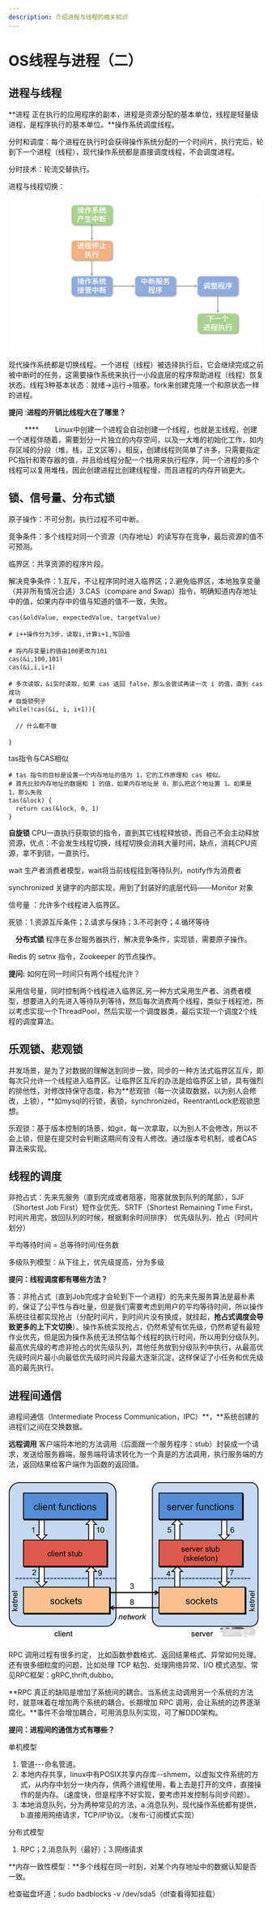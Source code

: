 ```yaml
---
description: 介绍进程与线程的相关知识
---
```


# OS线程与进程（二）

## 进程与线程

\*\*进程 正在执行的应用程序的副本，进程是资源分配的基本单位，线程是轻量级进程，是程序执行的基本单位。\*\*操作系统调度线程。

分时和调度：每个进程在执行时会获得操作系统分配的一个时间片，执行完后，轮到下一个进程（线程），现代操作系统都是直接调度线程，不会调度进程。

分时技术：轮流交替执行。

进程与线程切换：

![进程、线程切换流程图](<../../.gitbook/assets/image (16).png>)

现代操作系统都是切换线程。一个进程（线程）被选择执行后，它会继续完成之前被中断时的任务，这需要操作系统来执行一小段底层的程序帮助进程（线程）恢复状态。线程3种基本状态：就绪->运行->阻塞。fork来创建克隆一个和原状态一样的进程。

**提问** :**进程的开销比线程大在了哪里？**

　 　\*\*\*\*　 　Linux中创建一个进程会自动创建一个线程，也就是主线程，创建一个进程伴随着，需要划分一片独立的内存空间，以及一大堆的初始化工作，如内存区域的分段（堆，栈，正文区等）。相反，创建线程则简单了许多，只需要指定PC指针和寄存器的值，并且给线程分配一个栈用来执行程序，同一个进程的多个线程可以复用堆栈，因此创建进程比创建线程慢，而且进程的内存开销更大。

## **锁、信号量、分布式锁**

原子操作：不可分割，执行过程不可中断。

竞争条件：多个线程对同一个资源（内存地址）的读写存在竞争，最后资源的值不可预测。

临界区：共享资源的程序片段。

解决竞争条件：1.互斥，不让程序同时进入临界区；2.避免临界区，本地独享变量（并非所有情况合适）3.CAS（compare and Swap）指令，明确知道内存地址中的值，如果内存中的值与知道的值不一致，失败。

```
cas(&oldValue, expectedValue, targetValue)

# i++操作分为3步，读取i,计算i+1,写回值

# 将内存变量i的值由100更改为101
cas(&i,100,101)
cas(&i,i,i+1)

# 多次读取，&i实时读取，如果 cas 返回 false，那么会尝试再读一次 i 的值，直到 cas 成功
# 自旋锁例子
while(!cas(&i, i, i+1)){

  // 什么都不做

}
```

tas指令与CAS相似

```
# tas 指令的目标是设置一个内存地址的值为 1，它的工作原理和 cas 相似。
# 首先比较内存地址的数据和 1 的值，如果内存地址是 0，那么把这个地址置 1。如果是 1，那么失败
tas(&lock) {
  return cas(&lock, 0, 1)
}
```

**自旋锁** CPU一直执行获取锁的指令，直到其它线程释放锁，而自己不会主动释放资源，优点：不会发生线程切换，线程切换会消耗大量时间，缺点，消耗CPU资源，拿不到锁，一直执行。

wait 生产者消费者模型，wait将当前线程挂到等待队列，notify作为消费者

synchronized 关键字的内部实现，用到了封装好的底层代码——Monitor 对象

信号量 ：允许多个线程进入临界区。

死锁：1.资源互斥条件；2.请求与保持；3.不可剥夺；4.循环等待

　**分布式锁** 程序在多台服务器执行，解决竞争条件，实现锁，需要原子操作。

Redis 的 setnx 指令，Zookeeper 的节点操作。

**提问:** 如何在同一时间只有两个线程允许？

采用信号量，同时控制两个线程进入临界区,另一种方式采用生产者、消费者模型，想要进入的先进入等待队列等待，然后每次消费两个线程，类似于线程池，所以考虑实现一个ThreadPool，然后实现一个调度器类，最后实现一个调度2个线程的调度算法。

## 乐观锁、悲观锁

并发场景，是为了对数据的理解达到同步一致，同步的一种方法式临界区互斥，即每次只允许一个线程进入临界区。让临界区互斥的办法是给临界区上锁，具有强烈的排他性，对修改持保守态度，称为\*\*悲观锁（每一次读取数据，以为别人会修改，上锁），\*\*如mysql的行锁，表锁，synchronized，ReentrantLock悲观锁思想。

乐观锁：基于版本控制的场景，如git，每一次拿取，以为别人不会修改，所以不会上锁，但是在提交时会判断这期间有没有人修改。通过版本号机制，或者CAS算法来实现。

## 线程的调度

非抢占式：先来先服务（直到完成或者阻塞，阻塞就放到队列的尾部），SJF（Shortest Job First）短作业优先、SRTF（Shortest Remaining Time First，时间片用完，放回队列的时候，根据剩余时间排序） 优先级队列、抢占（时间片划分）

平均等待时间 = 总等待时间/任务数

多级队列模型：从下往上，优先级提高，分为多级

**提问：线程调度都有哪些方法？**

答：非抢占式（直到Job完成才会轮到下一个进程）的先来先服务算法是最朴素的，保证了公平性与吞吐量，但是我们需要考虑到用户的平均等待时间，所以操作系统往往都实现抢占（分配时间片，到时间片没有换成，就挂起，**抢占式调度会导致更多的上下文切换**）。操作系统实现抢占，仍然希望有优先级，仍然希望有最短作业优先，但是因为操作系统无法预估每个线程的执行时间，所以用到分级队列。最高优先级的考虑非抢占的优先级队列，其他任务放到分级队列中执行，从最高优先级时间片最小向最低优先级时间片段最大逐渐沉淀，这样保证了小任务和优先级高的最先执行。

## 进程间通信

进程间通信（Intermediate Process Communication，IPC）\*\*，\*\*系统创建的进程们之间在交换数据。

**远程调用** 客户端将本地的方法调用（后面跟一个服务程序：stub）封装成一个请求，发送给服务器端，服务端将请求转化为一个真是的方法调用，执行服务端的方法，返回结果给客户端作为函数的返回值。

![客户端服务端通信](<../../.gitbook/assets/image (17) (1).png>)

RPC 调用过程有很多约定， 比如函数参数格式、返回结果格式、异常如何处理。还有很多细粒度的问题，比如处理 TCP 粘包、处理网络异常、I/O 模式选型。常见RPC框架：gRPC,thrift,dubbo。

\*\*RPC 真正的缺陷是增加了系统间的耦合。当系统主动调用另一个系统的方法时，就意味着在增加两个系统的耦合。长期增加 RPC 调用，会让系统的边界逐渐腐化。\*\*事件不会增加耦合，可用消息队列实现，可了解DDD架构。

**提问：进程间的通信方式有哪些？**

单机模型

1. 管道---命名管道。
2. 本地内存共享，linux中有POSIX共享内存库--shmem，以虚拟文件系统的方式，从内存中划分一块内存，供两个进程使用，看上去是打开的文件，直接操作的是内存。（速度快，但是程序不好实现，要考虑并发控制与同步问题）。
3. 本地消息队列，分为两种常见的方法，a.消息队列，现代操作系统都有提供，b.直接用网络请求，TCP/IP协议。（发布-订阅模式实现）

分布式模型

1. RPC；2.消息队列（最好）；3.网络请求

\*\*内存一致性模型：\*\*多个线程在同一时刻，对某个内存地址中的数据认知是否一致。

检查磁盘坏道：sudo badblocks -v /dev/sda5（df查看得知挂载）
